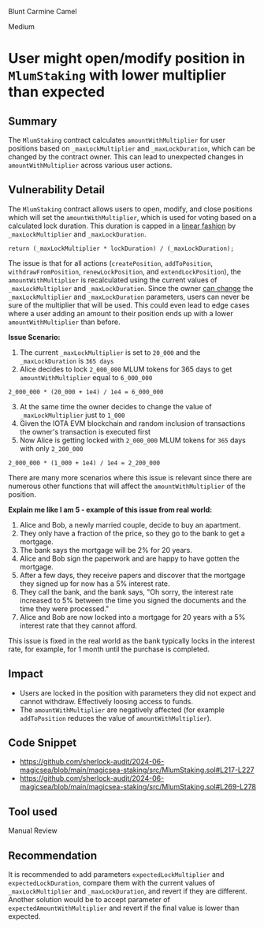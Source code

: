 Blunt Carmine Camel

Medium

# User might open/modify position in `MlumStaking` with lower multiplier than expected

## Summary

The `MlumStaking` contract calculates `amountWithMultiplier` for user positions based on `_maxLockMultiplier` and `_maxLockDuration`, which can be changed by the contract owner. This can lead to unexpected changes in `amountWithMultiplier` across various user actions.

## Vulnerability Detail

The `MlumStaking` contract allows users to open, modify, and close positions which will set the `amountWithMultiplier`, which is used for voting based on a calculated lock duration. This duration is capped in a [linear fashion](https://github.com/sherlock-audit/2024-06-magicsea/blob/main/magicsea-staking/src/MlumStaking.sol#L226) by `_maxLockMultiplier` and `_maxLockDuration`.

```solidity
return (_maxLockMultiplier * lockDuration) / (_maxLockDuration);
```

The issue is that for all actions (`createPosition`, `addToPosition`, `withdrawFromPosition`, `renewLockPosition`, and `extendLockPosition`), the `amountWithMultiplier` is recalculated using the current values of `_maxLockMultiplier` and `_maxLockDuration`. Since the owner [can change](https://github.com/sherlock-audit/2024-06-magicsea/blob/main/magicsea-staking/src/MlumStaking.sol#L269-L278) the `_maxLockMultiplier` and `_maxLockDuration` parameters, users can never be sure of the multiplier that will be used. This could even lead to edge cases where a user adding an amount to their position ends up with a lower `amountWithMultiplier` than before.

**Issue Scenario:**
1. The current  `_maxLockMultiplier` is set to `20_000` and the `_maxLockDuration` is `365 days`
2. Alice decides to lock `2_000_000` MLUM tokens for 365 days to get `amountWithMultiplier` equal to `6_000_000`
```solidity
2_000_000 * (20_000 + 1e4) / 1e4 = 6_000_000
```
3. At the same time the owner decides to change the value of `_maxLockMultiplier` just to `1_000`
4. Given the IOTA EVM blockchain and random inclusion of transactions the owner's transaction is executed first
5. Now Alice is getting locked with `2_000_000` MLUM tokens for `365` days with only `2_200_000`
```solidity
2_000_000 * (1_000 + 1e4) / 1e4 = 2_200_000
```

There are many more scenarios where this issue is relevant since there are numerous other functions that will affect the `amountWithMultiplier` of the position.

**Explain me like I am 5 - example of this issue from real world:**
1. Alice and Bob, a newly married couple, decide to buy an apartment.
2. They only have a fraction of the price, so they go to the bank to get a mortgage.
3. The bank says the mortgage will be 2% for 20 years.
4. Alice and Bob sign the paperwork and are happy to have gotten the mortgage.
5. After a few days, they receive papers and discover that the mortgage they signed up for now has a 5% interest rate.
6. They call the bank, and the bank says, "Oh sorry, the interest rate increased to 5% between the time you signed the documents and the time they were processed."
7. Alice and Bob are now locked into a mortgage for 20 years with a 5% interest rate that they cannot afford.

This issue is fixed in the real world as the bank typically locks in the interest rate, for example, for 1 month until the purchase is completed.

## Impact

- Users are locked in the position with parameters they did not expect and cannot withdraw. Effectively loosing access to funds.
- The `amountWithMultiplier` are negatively affected (for example `addToPosition` reduces the value of `amountWithMultiplier`).

## Code Snippet
- https://github.com/sherlock-audit/2024-06-magicsea/blob/main/magicsea-staking/src/MlumStaking.sol#L217-L227
- https://github.com/sherlock-audit/2024-06-magicsea/blob/main/magicsea-staking/src/MlumStaking.sol#L269-L278

## Tool used

Manual Review

## Recommendation

It is recommended to add parameters `expectedLockMultiplier` and `expectedLockDuration`, compare them with the current values of `_maxLockMultiplier` and `_maxLockDuration`, and revert if they are different. Another solution would be to accept parameter of `expectedAmountWithMultiplier` and revert if the final value is lower than expected.
